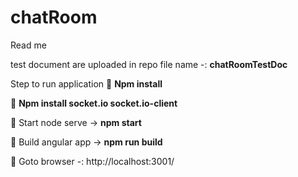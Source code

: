 # chatRoom
Read me

test document are uploaded in repo file name -: **chatRoomTestDoc**

Step to run application 
	**Npm install**

	**Npm install socket.io socket.io-client**

	Start node serve -> **npm start**

	Build angular app -> **npm run build**

	Goto browser -: http://localhost:3001/ 

 

 

 
 
 
 

